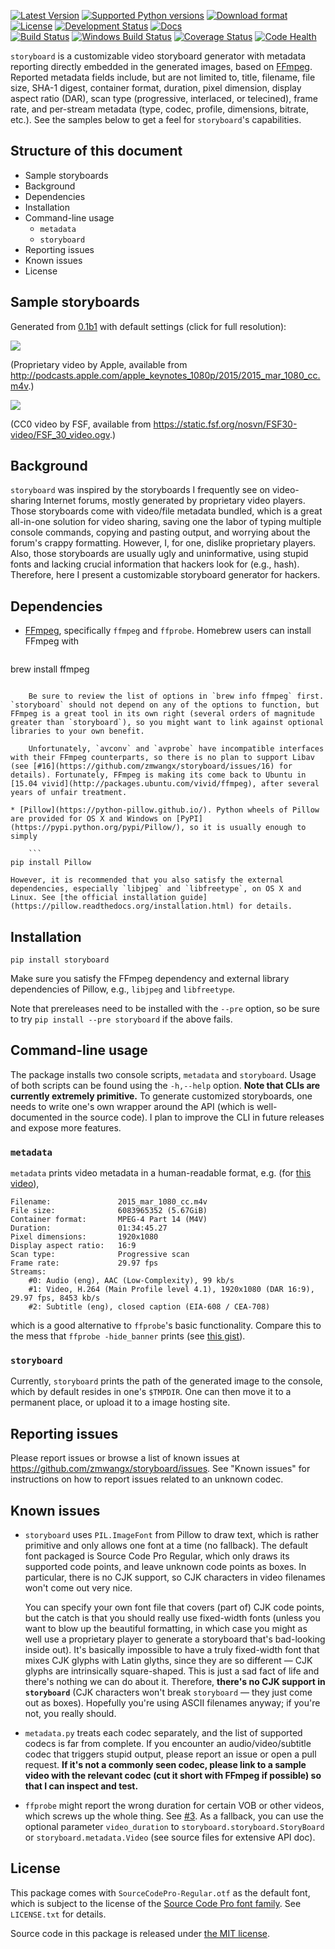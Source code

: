 [![Latest Version](https://pypip.in/version/storyboard/badge.svg)](https://pypi.python.org/pypi/storyboard/)
[![Supported Python versions](https://pypip.in/py_versions/storyboard/badge.svg)](https://pypi.python.org/pypi/storyboard/)
[![Download format](https://pypip.in/format/storyboard/badge.svg)](https://pypi.python.org/pypi/storyboard/)
[![License](https://pypip.in/license/storyboard/badge.svg)](https://pypi.python.org/pypi/storyboard/)
[![Development Status](https://pypip.in/status/storyboard/badge.svg)](https://pypi.python.org/pypi/storyboard/)
[![Docs](https://readthedocs.org/projects/storyboard/badge/?version=latest)](https://storyboard.readthedocs.org/)<br>
[![Build Status](https://travis-ci.org/zmwangx/storyboard.svg?branch=master)](https://travis-ci.org/zmwangx/storyboard)
[![Windows Build Status](https://ci.appveyor.com/api/projects/status/github/zmwangx/storyboard?branch=master&svg=true)](https://ci.appveyor.com/project/zmwangx/storyboard)
[![Coverage Status](https://coveralls.io/repos/zmwangx/storyboard/badge.svg?branch=master)](https://coveralls.io/r/zmwangx/storyboard?branch=master)
[![Code Health](https://landscape.io/github/zmwangx/storyboard/master/landscape.svg?style=flat)](https://landscape.io/github/zmwangx/storyboard/master)

`storyboard` is a customizable video storyboard generator with metadata reporting directly embedded in the generated images, based on [FFmpeg](https://ffmpeg.org/). Reported metadata fields include, but are not limited to, title, filename, file size, SHA-1 digest, container format, duration, pixel dimension, display aspect ratio (DAR), scan type (progressive, interlaced, or telecined), frame rate, and per-stream metadata (type, codec, profile, dimensions, bitrate, etc.). See the samples below to get a feel for `storyboard`'s capabilities.

## Structure of this document

* Sample storyboards
* Background
* Dependencies
* Installation
* Command-line usage
    * `metadata`
    * `storyboard`
* Reporting issues
* Known issues
* License

## Sample storyboards

Generated from [0.1b1](https://github.com/zmwangx/storyboard/releases/tag/0.1b1) with default settings (click for full resolution):

[![](http://i.imgur.com/mZYZ46c.jpg)](http://i.imgur.com/CSZ1x5t.jpg)

(Proprietary video by Apple, available from <http://podcasts.apple.com/apple_keynotes_1080p/2015/2015_mar_1080_cc.m4v>.)

[![](http://i.imgur.com/3uoMQzY.jpg)](http://i.imgur.com/yUE4BhJ.jpg)

(CC0 video by FSF, available from <https://static.fsf.org/nosvn/FSF30-video/FSF_30_video.ogv>.)

## Background

`storyboard` was inspired by the storyboards I frequently see on video-sharing Internet forums, mostly generated by proprietary video players. Those storyboards come with video/file metadata bundled, which is a great all-in-one solution for video sharing, saving one the labor of typing multiple console commands, copying and pasting output, and worrying about the forum's crappy formatting. However, I, for one, dislike proprietary players. Also, those storyboards are usually ugly and uninformative, using stupid fonts and lacking crucial information that hackers look for (e.g., hash). Therefore, here I present a customizable storyboard generator for hackers.

## Dependencies

* [FFmpeg](https://ffmpeg.org/), specifically `ffmpeg` and `ffprobe`. Homebrew users can install FFmpeg with

    ```
brew install ffmpeg
```

    Be sure to review the list of options in `brew info ffmpeg` first. `storyboard` should not depend on any of the options to function, but FFmpeg is a great tool in its own right (several orders of magnitude greater than `storyboard`), so you might want to link against optional libraries to your own benefit.

    Unfortunately, `avconv` and `avprobe` have incompatible interfaces with their FFmpeg counterparts, so there is no plan to support Libav (see [#16](https://github.com/zmwangx/storyboard/issues/16) for details). Fortunately, FFmpeg is making its come back to Ubuntu in [15.04 vivid](http://packages.ubuntu.com/vivid/ffmpeg), after several years of unfair treatment.

* [Pillow](https://python-pillow.github.io/). Python wheels of Pillow are provided for OS X and Windows on [PyPI](https://pypi.python.org/pypi/Pillow/), so it is usually enough to simply

    ```
pip install Pillow
```

    However, it is recommended that you also satisfy the external dependencies, especially `libjpeg` and `libfreetype`, on OS X and Linux. See [the official installation guide](https://pillow.readthedocs.org/installation.html) for details.

## Installation

```
pip install storyboard
```

Make sure you satisfy the FFmpeg dependency and external library dependencies of Pillow, e.g., `libjpeg` and `libfreetype`.

Note that prereleases need to be installed with the `--pre` option, so be sure to try `pip install --pre storyboard` if the above fails.

## Command-line usage

The package installs two console scripts, `metadata` and `storyboard`. Usage of both scripts can be found using the `-h,--help` option. **Note that CLIs are currently extremely primitive.** To generate customized storyboards, one needs to write one's own wrapper around the API (which is well-documented in the source code). I plan to improve the CLI in future releases and expose more features.

### `metadata`

`metadata` prints video metadata in a human-readable format, e.g. (for [this video](http://podcasts.apple.com/apple_keynotes_1080p/2015/2015_mar_1080_cc.m4v)),

```
Filename:               2015_mar_1080_cc.m4v
File size:              6083965352 (5.67GiB)
Container format:       MPEG-4 Part 14 (M4V)
Duration:               01:34:45.27
Pixel dimensions:       1920x1080
Display aspect ratio:   16:9
Scan type:              Progressive scan
Frame rate:             29.97 fps
Streams:
    #0: Audio (eng), AAC (Low-Complexity), 99 kb/s
    #1: Video, H.264 (Main Profile level 4.1), 1920x1080 (DAR 16:9), 29.97 fps, 8453 kb/s
    #2: Subtitle (eng), closed caption (EIA-608 / CEA-708)
```

which is a good alternative to `ffprobe`'s basic functionality. Compare this to the mess that `ffprobe -hide_banner` prints (see [this gist](https://gist.github.com/zmwangx/ee8986c2f0596f1ebbb0)).

### `storyboard`

Currently, `storyboard` prints the path of the generated image to the console, which by default resides in one's `$TMPDIR`. One can then move it to a permanent place, or upload it to a image hosting site.

## Reporting issues

Please report issues or browse a list of known issues at <https://github.com/zmwangx/storyboard/issues>. See "Known issues" for instructions on how to report issues related to an unknown codec.

## Known issues

* `storyboard` uses `PIL.ImageFont` from Pillow to draw text, which is rather primitive and only allows one font at a time (no fallback). The default font packaged is Source Code Pro Regular, which only draws its supported code points, and leave unknown code points as boxes. In particular, there is no CJK support, so CJK characters in video filenames won't come out very nice.

    You can specify your own font file that covers (part of) CJK code points, but the catch is that you should really use fixed-width fonts (unless you want to blow up the beautiful formatting, in which case you might as well use a proprietary player to generate a storyboard that's bad-looking inside out). It's basically impossible to have a truly fixed-width font that mixes CJK glyphs with Latin glyths, since they are so different — CJK glyphs are intrinsically square-shaped. This is just a sad fact of life and there's nothing we can do about it. Therefore, **there's no CJK support in `storyboard`** (CJK characters won't break `storyboard` — they just come out as boxes). Hopefully you're using ASCII filenames anyway; if you're not, you really should.

* `metadata.py` treats each codec separately, and the list of supported codecs is far from complete. If you encounter an audio/video/subtitle codec that triggers stupid output, please report an issue or open a pull request. **If it's not a commonly seen codec, please link to a sample video with the relevant codec (cut it short with FFmpeg if possible) so that I can inspect and test.**

* `ffprobe` might report the wrong duration for certain VOB or other videos, which screws up the whole thing. See [#3](https://github.com/zmwangx/storyboard/issues/3). As a fallback, you can use the optional parameter `video_duration` to `storyboard.storyboard.StoryBoard` or `storyboard.metadata.Video` (see source files for extensive API doc).

## License

This package comes with `SourceCodePro-Regular.otf` as the default font, which is subject to the license of the [Source Code Pro font family](https://adobe-fonts.github.io/source-code-pro/). See `LICENSE.txt` for details.

Source code in this package is released under [the MIT license](http://opensource.org/licenses/MIT).
